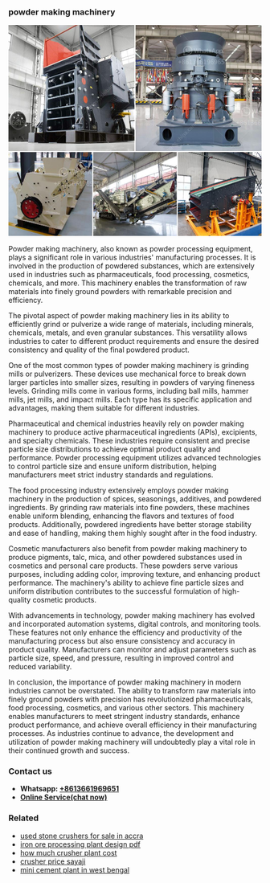 <h3>powder making machinery</h3><img src='1708498168.jpg' alt=''><p>Powder making machinery, also known as powder processing equipment, plays a significant role in various industries' manufacturing processes. It is involved in the production of powdered substances, which are extensively used in industries such as pharmaceuticals, food processing, cosmetics, chemicals, and more. This machinery enables the transformation of raw materials into finely ground powders with remarkable precision and efficiency.</p><p>The pivotal aspect of powder making machinery lies in its ability to efficiently grind or pulverize a wide range of materials, including minerals, chemicals, metals, and even granular substances. This versatility allows industries to cater to different product requirements and ensure the desired consistency and quality of the final powdered product.</p><p>One of the most common types of powder making machinery is grinding mills or pulverizers. These devices use mechanical force to break down larger particles into smaller sizes, resulting in powders of varying fineness levels. Grinding mills come in various forms, including ball mills, hammer mills, jet mills, and impact mills. Each type has its specific application and advantages, making them suitable for different industries.</p><p>Pharmaceutical and chemical industries heavily rely on powder making machinery to produce active pharmaceutical ingredients (APIs), excipients, and specialty chemicals. These industries require consistent and precise particle size distributions to achieve optimal product quality and performance. Powder processing equipment utilizes advanced technologies to control particle size and ensure uniform distribution, helping manufacturers meet strict industry standards and regulations.</p><p>The food processing industry extensively employs powder making machinery in the production of spices, seasonings, additives, and powdered ingredients. By grinding raw materials into fine powders, these machines enable uniform blending, enhancing the flavors and textures of food products. Additionally, powdered ingredients have better storage stability and ease of handling, making them highly sought after in the food industry.</p><p>Cosmetic manufacturers also benefit from powder making machinery to produce pigments, talc, mica, and other powdered substances used in cosmetics and personal care products. These powders serve various purposes, including adding color, improving texture, and enhancing product performance. The machinery's ability to achieve fine particle sizes and uniform distribution contributes to the successful formulation of high-quality cosmetic products.</p><p>With advancements in technology, powder making machinery has evolved and incorporated automation systems, digital controls, and monitoring tools. These features not only enhance the efficiency and productivity of the manufacturing process but also ensure consistency and accuracy in product quality. Manufacturers can monitor and adjust parameters such as particle size, speed, and pressure, resulting in improved control and reduced variability.</p><p>In conclusion, the importance of powder making machinery in modern industries cannot be overstated. The ability to transform raw materials into finely ground powders with precision has revolutionized pharmaceuticals, food processing, cosmetics, and various other sectors. This machinery enables manufacturers to meet stringent industry standards, enhance product performance, and achieve overall efficiency in their manufacturing processes. As industries continue to advance, the development and utilization of powder making machinery will undoubtedly play a vital role in their continued growth and success.</p><h3>Contact us</h3><ul><li><strong>Whatsapp:&nbsp;<a href="https://wa.me/8613661969651">+8613661969651</a></strong></li><li><a href="https://swt.shibang-china.com/?git&amp;zhl&amp;powder making machinery"><strong>Online Service(chat now)</strong></a></li></ul><h3>Related</h3><ul><li><a href='used stone crushers for sale in accra.md'>used stone crushers for sale in accra</a></li><li><a href='iron ore processing plant design pdf.md'>iron ore processing plant design pdf</a></li><li><a href='how much crusher plant cost.md'>how much crusher plant cost</a></li><li><a href='crusher price sayaji.md'>crusher price sayaji</a></li><li><a href='mini cement plant in west bengal.md'>mini cement plant in west bengal</a></li></ul>
